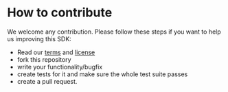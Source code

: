# How to contribute
We welcome any contribution. Please follow these steps if you want to help us improving this SDK:
- Read our [terms](TERMS.md) and [license](LICENSE.md)
- fork this repository
- write your functionality/bugfix
- create tests for it and make sure the whole test suite passes
- create a pull request.
